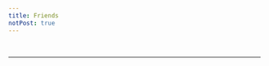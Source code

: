 ```yaml
---
title: Friends
notPost: true
---
```


<!-- ppl who i am familiar with -->
<Friend title="Escape" name="Fressive" href="https://fressive.cn/" />
<Friend title="徐亦轲的博客" name="XLightGod（徐亦轲）" href="http://blog.xlightgod.cf/" />
<Friend title="清浔" name="CMath" href="http://cmath.cc/" />
<Friend title="练习小册" name="ExerciseBook" href="https://lhr.wiki/" />
<Friend title="黄瓜养殖基地" name="清纯的小黄瓜" href="http://blog.ggemo.com/" />
<Friend title="Intermediate Representation" name="Tesla Ice Zhang (ice1000)" href="https://ice1000.org/" />

<br />
<hr />
<br />

<!-- ppl who i'm not familiar with -->
<Friend title="A72的实验室" name="A72" href="https://lab.yuezhengling.cc/" />
<Friend title="OrzZz~" name="子不语" href="https://orzzz.org/" />
<Friend title="清筠小站" name="?" href="http://www.ycwqy.club/" />
<Friend title="EtherealBot" name="Ethereal黑猫" href="http://tangbot.cn/" />
<Friend title="DiB Blog" name="DiB (DinnerBone)" href="https://dimerbone.github.io" />
<Friend title="SkinCrab's Blog" name="SkinCrab" href="https://skina.cn/" />
<Friend title="Fawdlstty 的博客" name="Fawdlstty" href="http://www.fawdlstty.com/" />
